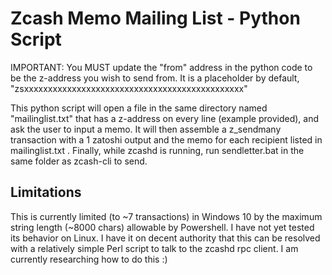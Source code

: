 # Zcash Memo Mailing List - Python Script 

IMPORTANT: You MUST update the "from" address in the python code to be the z-address you wish to send from. It is a placeholder by default, "zsxxxxxxxxxxxxxxxxxxxxxxxxxxxxxxxxxxxxxxxxxxxxxx"

This python script will open a file in the same directory named "mailinglist.txt" that has a z-address on every line (example provided), and ask the user to input a memo. It will then assemble a z_sendmany transaction with a 1 zatoshi output and the memo for each recipient listed in mailinglist.txt . Finally, while zcashd is running, run sendletter.bat in the same folder as zcash-cli to send.

## Limitations

This is currently limited (to ~7 transactions) in Windows 10 by the maximum string length (~8000 chars) allowable by Powershell. I have not yet tested its behavior on Linux. I have it on decent authority that this can be resolved with a relatively simple Perl script to talk to the zcashd rpc client. I am currently researching how to do this :)
